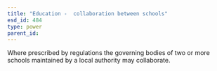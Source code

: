 ```yaml
---
title: "Education -  collaboration between schools"
esd_id: 484
type: power
parent_id:  
---
```


Where prescribed by regulations the governing bodies of two or more schools maintained by a local authority may collaborate.

